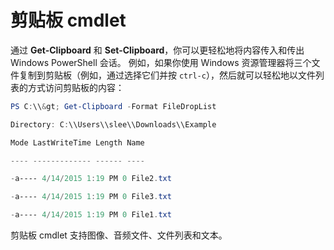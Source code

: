 # 剪贴板 cmdlet
通过 **Get-Clipboard** 和 **Set-Clipboard**，你可以更轻松地将内容传入和传出 Windows PowerShell 会话。 例如，如果你使用 Windows 资源管理器将三个文件复制到剪贴板（例如，通过选择它们并按 `ctrl-c`），然后就可以轻松地以文件列表的方式访问剪贴板的内容：

```powershell 
PS C:\\&gt; Get-Clipboard -Format FileDropList

Directory: C:\\Users\\slee\\Downloads\\Example

Mode LastWriteTime Length Name

---- ------------- ------ ----

-a---- 4/14/2015 1:19 PM 0 File2.txt

-a---- 4/14/2015 1:19 PM 0 File3.txt

-a---- 4/14/2015 1:19 PM 0 File1.txt
```


剪贴板 cmdlet 支持图像、音频文件、文件列表和文本。


<!--HONumber=Jun16_HO4-->



